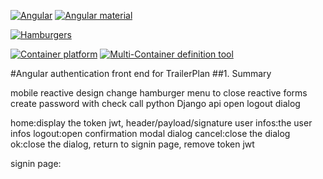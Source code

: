 [![Angular](https://img.shields.io/badge/angular-11.2.14-brightgreen.svg)](https://www.angular.io/)
[![Angular material](https://img.shields.io/badge/angular_material-11.2.13-brightgreen.svg)](https://www.angular.io/)

[![Hamburgers](https://img.shields.io/badge/hamburgers-1.1.3-brightgreen.svg)](https://jonsuh.com/hamburgers/)

[![Container platform](https://img.shields.io/badge/docker-20.10.8-brightgreen.svg)](https://www.docker.com/)
[![Multi-Container definition tool](https://img.shields.io/badge/docker.compose-1.28.2-brightgreen.svg)](https://docs.docker.com/compose/)

#Angular authentication front end for TrailerPlan
##1. Summary



mobile
reactive design
change hamburger menu to close
reactive forms
create password with check
call python Django api
open logout dialog

home:display the token jwt, header/payload/signature
user infos:the user infos
logout:open confirmation modal dialog
  cancel:close the dialog
  ok:close the dialog, return to signin page, remove token jwt

signin page:


